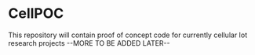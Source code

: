 # CellPOC
This repository will contain proof of concept code for currently cellular Iot research projects
--MORE TO BE ADDED LATER--
